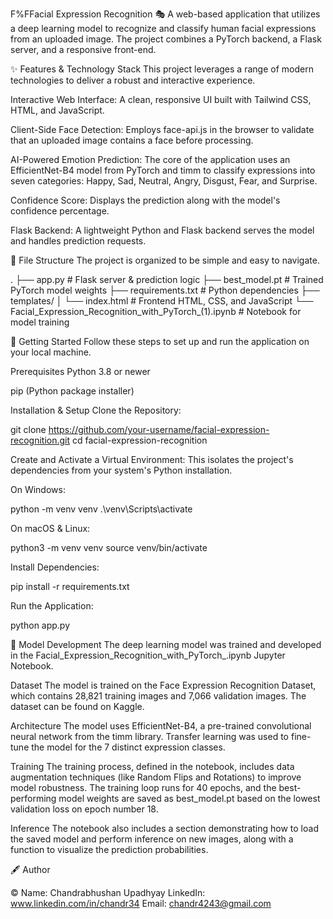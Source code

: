 F%FFacial Expression Recognition 🎭
A web-based application that utilizes a deep learning model to recognize and classify human facial expressions from an uploaded image. The project combines a PyTorch backend, a Flask server, and a responsive front-end.

✨ Features \& Technology Stack
This project leverages a range of modern technologies to deliver a robust and interactive experience.

Interactive Web Interface: A clean, responsive UI built with Tailwind CSS, HTML, and JavaScript.

Client-Side Face Detection: Employs face-api.js in the browser to validate that an uploaded image contains a face before processing.

AI-Powered Emotion Prediction: The core of the application uses an EfficientNet-B4 model from PyTorch and timm to classify expressions into seven categories: Happy, Sad, Neutral, Angry, Disgust, Fear, and Surprise.

Confidence Score: Displays the prediction along with the model's confidence percentage.

Flask Backend: A lightweight Python and Flask backend serves the model and handles prediction requests.

📂 File Structure
The project is organized to be simple and easy to navigate.

.
├── app.py                      # Flask server \& prediction logic
├── best\_model.pt               # Trained PyTorch model weights
├── requirements.txt            # Python dependencies
├── templates/
│   └── index.html              # Frontend HTML, CSS, and JavaScript
└── Facial\_Expression\_Recognition\_with\_PyTorch\_(1).ipynb  # Notebook for model training

🚀 Getting Started
Follow these steps to set up and run the application on your local machine.

Prerequisites
Python 3.8 or newer

pip (Python package installer)

Installation \& Setup
Clone the Repository:

git clone https://github.com/your-username/facial-expression-recognition.git
cd facial-expression-recognition

Create and Activate a Virtual Environment:
This isolates the project's dependencies from your system's Python installation.

On Windows:

python -m venv venv
.\\venv\\Scripts\\activate

On macOS \& Linux:

python3 -m venv venv
source venv/bin/activate

Install Dependencies:

pip install -r requirements.txt

Run the Application:

python app.py

🧠 Model Development
The deep learning model was trained and developed in the Facial\_Expression\_Recognition\_with\_PyTorch\_.ipynb    Jupyter Notebook.

Dataset
The model is trained on the Face Expression Recognition Dataset, which contains 28,821 training images and 7,066 validation images. The dataset can be found on Kaggle.

Architecture
The model uses EfficientNet-B4, a pre-trained convolutional neural network from the timm library. Transfer learning was used to fine-tune the model for the 7 distinct expression classes.

Training
The training process, defined in the notebook, includes data augmentation techniques (like Random Flips and Rotations) to improve model robustness. The training loop runs for 40 epochs, and the best-performing model weights are saved as best\_model.pt based on the lowest validation loss on epoch number 18.

Inference
The notebook also includes a section demonstrating how to load the saved model and perform inference on new images, along with a function to visualize the prediction probabilities.

🖋️ Author

©️ Name: Chandrabhushan Upadhyay				LinkedIn: www.linkedin.com/in/chandr34			Email: chandr4243@gmail.com



